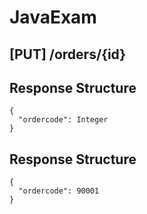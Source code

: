 # JavaExam

## [PUT] /orders/{id}


## Response Structure

```
{
  "ordercode": Integer
}
```

## Response Structure

```
{
  "ordercode": 90001
}
```